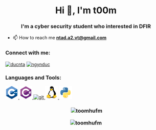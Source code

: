 <h1 align="center">Hi 👋, I'm t00m</h1>
<h3 align="center">I'm a cyber security student who interested in DFIR</h3>

- 📫 How to reach me **ntad.a2.vt@gmail.com**

<h3 align="left">Connect with me:</h3>
<p align="left">
<a href="https://linkedin.com/in/ducnta" target="blank"><img align="center" src="https://raw.githubusercontent.com/rahuldkjain/github-profile-readme-generator/master/src/images/icons/Social/linked-in-alt.svg" alt="ducnta" height="30" width="40" /></a>
<a href="https://fb.com/ngynduc" target="blank"><img align="center" src="https://raw.githubusercontent.com/rahuldkjain/github-profile-readme-generator/master/src/images/icons/Social/facebook.svg" alt="ngynduc" height="30" width="40" /></a>
</p>

<h3 align="left">Languages and Tools:</h3>
<p align="left"> <a href="https://www.w3schools.com/cpp/" target="_blank" rel="noreferrer"> <img src="https://raw.githubusercontent.com/devicons/devicon/master/icons/cplusplus/cplusplus-original.svg" alt="cplusplus" width="40" height="40"/> </a> <a href="https://www.w3schools.com/cs/" target="_blank" rel="noreferrer"> <img src="https://raw.githubusercontent.com/devicons/devicon/master/icons/csharp/csharp-original.svg" alt="csharp" width="40" height="40"/> </a> <a href="https://git-scm.com/" target="_blank" rel="noreferrer"> <img src="https://www.vectorlogo.zone/logos/git-scm/git-scm-icon.svg" alt="git" width="40" height="40"/> </a> <a href="https://www.linux.org/" target="_blank" rel="noreferrer"> <img src="https://raw.githubusercontent.com/devicons/devicon/master/icons/linux/linux-original.svg" alt="linux" width="40" height="40"/> </a> <a href="https://www.python.org" target="_blank" rel="noreferrer"> <img src="https://raw.githubusercontent.com/devicons/devicon/master/icons/python/python-original.svg" alt="python" width="40" height="40"/> </a> </p>

<h3 align="center"
<p>&nbsp;<img align="center" src="https://github-readme-stats.vercel.app/api?username=toomhufm&show_icons=true&locale=en" alt="toomhufm" /></p>

<p><img align="center" src="https://github-readme-streak-stats.herokuapp.com/?user=toomhufm&" alt="toomhufm" /></p> 
</h3>
                                                                                                            
